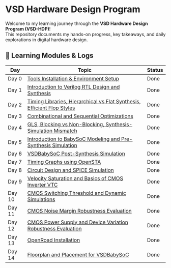 # VSD Hardware Design Program

Welcome to my learning journey through the **VSD Hardware Design Program (VSD-HDP)**!  
This repository documents my hands-on progress, key takeaways, and daily explorations in digital hardware design.

## 🔗 Learning Modules & Logs

| Day   | Topic                                                                                                                | Status |
|-------|----------------------------------------------------------------------------------------------------------------------|--------|
| Day 0 | [Tools Installation & Environment Setup](Day%200/README.md)                                                          | Done   |
| Day 1 | [Introduction to Verilog RTL Design and Synthesis](Day%201/README.md)                                                | Done   |
| Day 2 | [Timing Libraries, Hierarchical vs Flat Synthesis, Efficient Flop Styles](Day%202/README.md)                         | Done   |
| Day 3 | [Combinational and Sequential Optimizations](Day%203/README.md)                                                      | Done   |
| Day 4 | [GLS, Blocking vs Non-Blocking, Synthesis-Simulation Mismatch](Day%204/README.md)                                    | Done   |
| Day 5 | [Introduction to BabySoC Modeling and Pre-Synthesis Simulation](Day%205/README.md)                                   | Done   |
| Day 6 | [VSDBabySoC Post-Synthesis Simulation](Day%206/README.md)                                                            | Done   |
| Day 7 | [Timing Graphs using OpenSTA](Day%207/README.md)                                                                     | Done   |
| Day 8 | [Circuit Design and SPICE Simulation](Day%208/README.md)                                                             | Done   |
| Day 9 | [Velocity Saturation and Basics of CMOS Inverter VTC](Day%209/README.md)                                             | Done   |
| Day 10| [CMOS Switching Threshold and Dynamic Simulations](Day%2010/README.md)                                               | Done   |
| Day 11| [CMOS Noise Margin Robustness Evaluation](Day%2011/README.md)                                                        | Done   |
| Day 12| [CMOS Power Supply and Device Variation Robustness Evaluation](Day%2012/README.md)                                   | Done   |
| Day 13| [OpenRoad Installation](Day%2013/README.md)                                                                          | Done   |
| Day 14| [Floorplan and Placement for VSDBabySoC](#Day%2014/README.md)                                                        | Done   |


